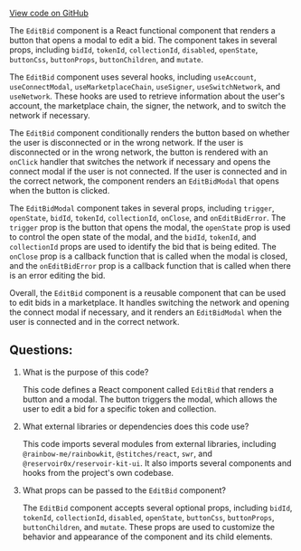 [View code on GitHub](zoo-labs/zoo/blob/master/app/components/buttons/EditBid.tsx)

The `EditBid` component is a React functional component that renders a button that opens a modal to edit a bid. The component takes in several props, including `bidId`, `tokenId`, `collectionId`, `disabled`, `openState`, `buttonCss`, `buttonProps`, `buttonChildren`, and `mutate`. 

The `EditBid` component uses several hooks, including `useAccount`, `useConnectModal`, `useMarketplaceChain`, `useSigner`, `useSwitchNetwork`, and `useNetwork`. These hooks are used to retrieve information about the user's account, the marketplace chain, the signer, the network, and to switch the network if necessary. 

The `EditBid` component conditionally renders the button based on whether the user is disconnected or in the wrong network. If the user is disconnected or in the wrong network, the button is rendered with an `onClick` handler that switches the network if necessary and opens the connect modal if the user is not connected. If the user is connected and in the correct network, the component renders an `EditBidModal` that opens when the button is clicked. 

The `EditBidModal` component takes in several props, including `trigger`, `openState`, `bidId`, `tokenId`, `collectionId`, `onClose`, and `onEditBidError`. The `trigger` prop is the button that opens the modal, the `openState` prop is used to control the open state of the modal, and the `bidId`, `tokenId`, and `collectionId` props are used to identify the bid that is being edited. The `onClose` prop is a callback function that is called when the modal is closed, and the `onEditBidError` prop is a callback function that is called when there is an error editing the bid. 

Overall, the `EditBid` component is a reusable component that can be used to edit bids in a marketplace. It handles switching the network and opening the connect modal if necessary, and it renders an `EditBidModal` when the user is connected and in the correct network.
## Questions: 
 1. What is the purpose of this code?
    
    This code defines a React component called `EditBid` that renders a button and a modal. The button triggers the modal, which allows the user to edit a bid for a specific token and collection.

2. What external libraries or dependencies does this code use?
    
    This code imports several modules from external libraries, including `@rainbow-me/rainbowkit`, `@stitches/react`, `swr`, and `@reservoir0x/reservoir-kit-ui`. It also imports several components and hooks from the project's own codebase.

3. What props can be passed to the `EditBid` component?
    
    The `EditBid` component accepts several optional props, including `bidId`, `tokenId`, `collectionId`, `disabled`, `openState`, `buttonCss`, `buttonProps`, `buttonChildren`, and `mutate`. These props are used to customize the behavior and appearance of the component and its child elements.